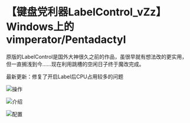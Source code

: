 # 【键盘党利器LabelControl_vZz】Windows上的vimperator/Pentadactyl 
原版的LabelControl是国外大神很久之前的作品，虽很早就有想法改的更实用，但一直搁浅到今……现在利用跳槽的空闲日子终于魔改完成。

最新更新：修复了开启Label后CPU占用较多的问题

![操作](http://i64.tinypic.com/biv790.gif)

![介绍](http://i66.tinypic.com/25z49wi.jpg)

![配置](http://i68.tinypic.com/rlceoz.jpg)
